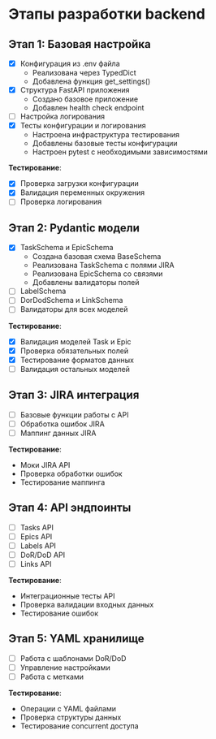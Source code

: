 # Этапы разработки backend

## Этап 1: Базовая настройка
- [x] Конфигурация из .env файла
  - Реализована через TypedDict
  - Добавлена функция get_settings()
- [x] Структура FastAPI приложения
  - Создано базовое приложение
  - Добавлен health check endpoint
- [ ] Настройка логирования
- [x] Тесты конфигурации и логирования
  - Настроена инфраструктура тестирования
  - Добавлены базовые тесты конфигурации
  - Настроен pytest с необходимыми зависимостями

**Тестирование**:
- [x] Проверка загрузки конфигурации
- [x] Валидация переменных окружения
- [ ] Проверка логирования

## Этап 2: Pydantic модели
- [x] TaskSchema и EpicSchema
  - Создана базовая схема BaseSchema
  - Реализована TaskSchema с полями JIRA
  - Реализована EpicSchema со связями
  - Добавлены валидаторы полей
- [ ] LabelSchema
- [ ] DorDodSchema и LinkSchema
- [ ] Валидаторы для всех моделей

**Тестирование**:
- [x] Валидация моделей Task и Epic
- [x] Проверка обязательных полей
- [x] Тестирование форматов данных
- [ ] Валидация остальных моделей

## Этап 3: JIRA интеграция
- [ ] Базовые функции работы с API
- [ ] Обработка ошибок JIRA
- [ ] Маппинг данных JIRA

**Тестирование**:
- Моки JIRA API
- Проверка обработки ошибок
- Тестирование маппинга

## Этап 4: API эндпоинты
- [ ] Tasks API
- [ ] Epics API
- [ ] Labels API
- [ ] DoR/DoD API
- [ ] Links API

**Тестирование**:
- Интеграционные тесты API
- Проверка валидации входных данных
- Тестирование ошибок

## Этап 5: YAML хранилище
- [ ] Работа с шаблонами DoR/DoD
- [ ] Управление настройками
- [ ] Работа с метками

**Тестирование**:
- Операции с YAML файлами
- Проверка структуры данных
- Тестирование concurrent доступа